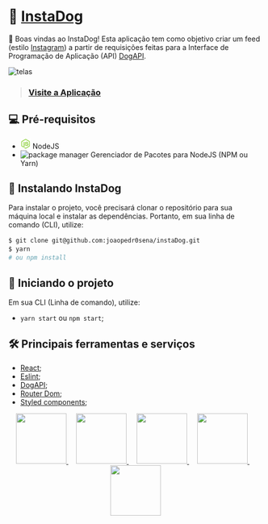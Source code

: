 # :dog: [InstaDog](https://insta-dog.vercel.app/)

:wave: Boas vindas ao InstaDog! Esta aplicação tem como objetivo criar um feed (estilo [Instagram](https://www.instagram.com/)) a partir de requisições feitas para a Interface de Programação de Aplicação (API) [DogAPI](https://dog.ceo/dog-api/).

![telas](https://user-images.githubusercontent.com/85967112/207317084-64a59efa-2b26-4fe9-83a5-ffb0b13ba082.png)
>### [Visite a Aplicação](https://insta-dog.vercel.app/)

## :computer: Pré-requisitos

- <img src="https://raw.githubusercontent.com/devicons/devicon/master/icons/nodejs/nodejs-original.svg" alt="nodejs" width="20" height="20"/> NodeJS
- <img src="https://raw.githubusercontent.com/gurayyarar/NodeJsPackageManager/master/images/app.png" alt="package manager" width="20" height="20"/> Gerenciador de Pacotes para NodeJS (NPM ou Yarn)

## :page_facing_up: Instalando InstaDog
Para instalar o projeto, você precisará clonar o repositório para sua máquina local e instalar as dependências. Portanto, em sua linha de comando (CLI), utilize:
```bash
$ git clone git@github.com:joaopedr0sena/instaDog.git
$ yarn
# ou npm install
```

## :rocket: Iniciando o projeto
Em sua CLI (Linha de comando), utilize:
- `yarn start` ou `npm start`;

## :hammer_and_wrench: Principais ferramentas e serviços
- [React](https://pt-br.reactjs.org/);
- [Eslint](https://eslint.org/);
- [DogAPI](https://dog.ceo/dog-api/);
- [Router Dom](https://reactrouter.com/en/main);
- [Styled components](https://styled-components.com/);

<div align="center">
  <a href="https://pt-br.reactjs.org/">
    <img height="100" width="100" src="https://cdn.jsdelivr.net/gh/devicons/devicon/icons/react/react-original.svg"/> 
  </a>
  &nbsp;&nbsp;&nbsp;
  <a href="https://eslint.org/">
    <img height="100" width="100" src="https://cdn.jsdelivr.net/gh/devicons/devicon/icons/eslint/eslint-original.svg" />
  </a>
  &nbsp;&nbsp;&nbsp;
  <a href="https://dog.ceo/dog-api/">
    <img height="100" width="100" src="https://dog.ceo/img/dog-api-logo.svg" />
  </a>
  &nbsp;&nbsp;&nbsp;
  <a href="https://reactrouter.com/en/main">
    <img height="100" width="100" src="https://seekicon.com/free-icon-download/react-router_1.svg" />
  </a>
  &nbsp;&nbsp;&nbsp;
  <a href="https://styled-components.com/">
    <img height="100" width="100" src="https://raw.githubusercontent.com/styled-components/brand/master/styled-components.png" />
  </a>
</div>
